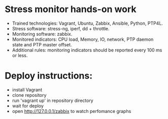 # Stress monitor hands-on work

- Trained technologies: Vagrant, Ubuntu, Zabbix, Ansible, Python, PTP4L.
- Stress software: stress-ng, iperf, dd + throttle.
- Monitoring software: zabbix.
- Monitored indicators: CPU load, Memory, IO, network, PTP daemon state and PTP master offset.
- Additional rules: monitoring indicators should be reported every 100 ms or less.

# Deploy instructions:
- install Vagrant
- clone repository
- run 'vagrant up' in repository directory
- wait for deploy
- open http://127.0.0.1/zabbix to watch perfomance graphs

